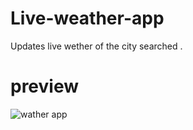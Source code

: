 # Live-weather-app
 Updates live wether of the city searched .
# preview 
![wather app](https://github.com/user-attachments/assets/77e35e1b-7f8e-46f9-b785-4d2866873e7b)
